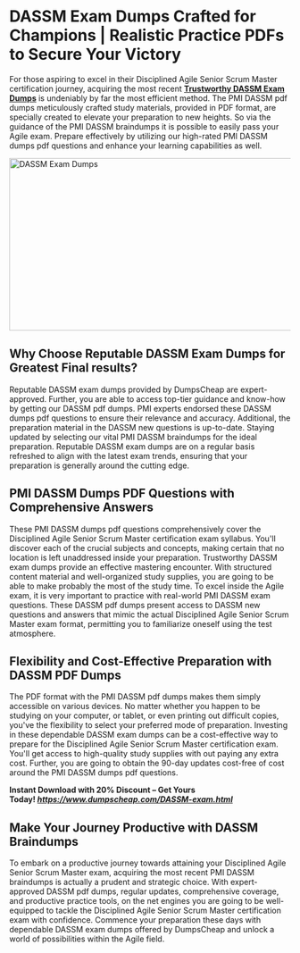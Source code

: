 <h1>DASSM Exam Dumps Crafted for Champions | Realistic Practice PDFs to Secure Your Victory</h1>
<p>For those aspiring to excel in their Disciplined Agile Senior Scrum Master certification journey, acquiring the most recent <a href="https://www.dumpscheap.com/DASSM-exam.html"><strong>Trustworthy DASSM Exam Dumps</strong></a> is undeniably by far the most efficient method. The PMI DASSM pdf dumps meticulously crafted study materials, provided in PDF format, are specially created to elevate your preparation to new heights. So via the guidance of the PMI DASSM braindumps it is possible to easily pass your Agile exam. Prepare effectively by utilizing our high-rated PMI DASSM dumps pdf questions and enhance your learning capabilities as well.&nbsp;</p>
<p><img src="https://i.ibb.co/wytr3Hy/youtube.png" alt="DASSM Exam Dumps" width="550" height="309" /></p>
<h2><strong>Why Choose Reputable DAS</strong><strong>SM Exam Dumps for Greatest Final results?</strong></h2>
<p>Reputable DASSM exam dumps provided by DumpsCheap are expert-approved. Further, you are able to access top-tier guidance and know-how by getting our DASSM pdf dumps. PMI experts endorsed these DASSM dumps pdf questions to ensure their relevance and accuracy. Additional, the preparation material in the DASSM new questions is up-to-date. Staying updated by selecting our vital PMI DASSM braindumps for the ideal preparation. Reputable DASSM exam dumps are on a regular basis refreshed to align with the latest exam trends, ensuring that your preparation is generally around the cutting edge.</p>
<h2><strong>PMI DASSM Dumps PDF Questions with Comprehensive Answers</strong></h2>
<p>These PMI DASSM dumps pdf questions comprehensively cover the Disciplined Agile Senior Scrum Master certification exam syllabus. You'll discover each of the crucial subjects and concepts, making certain that no location is left unaddressed inside your preparation. Trustworthy DASSM exam dumps provide an effective mastering encounter. With structured content material and well-organized study supplies, you are going to be able to make probably the most of the study time. To excel inside the Agile exam, it is very important to practice with real-world PMI DASSM exam questions. These DASSM pdf dumps present access to DASSM new questions and answers that mimic the actual Disciplined Agile Senior Scrum Master exam format, permitting you to familiarize oneself using the test atmosphere.</p>
<h2><strong>Flexibility and Cost-Effective Preparation with DASSM PDF Dumps</strong></h2>
<p>The PDF format with the PMI DASSM pdf dumps makes them simply accessible on various devices. No matter whether you happen to be studying on your computer, or tablet, or even printing out difficult copies, you've the flexibility to select your preferred mode of preparation. Investing in these dependable DASSM exam dumps can be a cost-effective way to prepare for the Disciplined Agile Senior Scrum Master certification exam. You'll get access to high-quality study supplies with out paying any extra cost. Further, you are going to obtain the 90-day updates cost-free of cost around the PMI DASSM dumps pdf questions.&nbsp;</p>
<p><strong>Instant Download with 20% Discount &ndash; Get Yours Today!&nbsp;<a href="https://www.dumpscheap.com/DASSM-exam.html"><em>https://www.dumpscheap.com/DASSM-exam.html</em></a></strong></p>
<h2><strong>Make Your Journey Productive with DASSM Braindumps</strong></h2>
<p>To embark on a productive journey towards attaining your Disciplined Agile Senior Scrum Master exam, acquiring the most recent PMI DASSM braindumps is actually a prudent and strategic choice. With expert-approved DASSM pdf dumps, regular updates, comprehensive coverage, and productive practice tools, on the net engines you are going to be well-equipped to tackle the Disciplined Agile Senior Scrum Master certification exam with confidence. Commence your preparation these days with dependable DASSM exam dumps offered by DumpsCheap and unlock a world of possibilities within the Agile field.</p>
